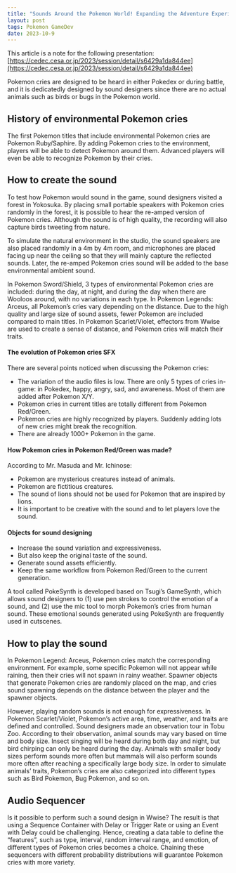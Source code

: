 ```yaml
---
title: "Sounds Around the Pokemon World! Expanding the Adventure Experience with Sound Design! Part 1: Environmental Pokemon Cries"
layout: post
tags: Pokemon GameDev
date: 2023-10-9
---
```


This article is a note for the following presentation:
[https://cedec.cesa.or.jp/2023/session/detail/s6429a1da844ee](https://cedec.cesa.or.jp/2023/session/detail/s6429a1da844ee)

Pokemon cries are designed to be heard in either Pokedex or during battle, and it is dedicatedly designed by sound designers since there are no actual animals such as birds or bugs in the Pokemon world.

## History of environmental Pokemon cries
The first Pokemon titles that include environmental Pokemon cries are Pokemon Ruby/Saphire. By adding Pokemon cries to the environment, players will be able to detect Pokemon around them. Advanced players will even be able to recognize Pokemon by their cries.

## How to create the sound
To test how Pokemon would sound in the game, sound designers visited a forest in Yokosuka. By placing small portable speakers with Pokemon cries randomly in the forest, it is possible to hear the re-amped version of Pokemon cries. Although the sound is of high quality, the recording will also capture birds tweeting from nature.

To simulate the natural environment in the studio, the sound speakers are also placed randomly in a 4m by 4m room, and microphones are placed facing up near the ceiling so that they will mainly capture the reflected sounds. Later, the re-amped Pokemon cries sound will be added to the base environmental ambient sound.

In Pokemon Sword/Shield, 3 types of environmental Pokemon cries are included: during the day, at night, and during the day when there are  Wooloos around, with no variations in each type. In Pokemon Legends: Arceus, all Pokemon’s cries vary depending on the distance. Due to the high quality and large size of sound assets, fewer Pokemon are included compared to main titles. In Pokemon Scarlet/Violet, effectors from Wwise are used to create a sense of distance, and Pokemon cries will match their traits.

#### The evolution of Pokemon cries SFX
There are several points noticed when discussing the Pokemon cries:
* The variation of the audio files is low. There are only 5 types of cries in-game: in Pokedex, happy, angry, sad, and awareness. Most of them are added after Pokemon X/Y.
* Pokemon cries in current titles are totally different from Pokemon Red/Green.
* Pokemon cries are highly recognized by players. Suddenly adding lots of new cries might break the recognition.
* There are already 1000+ Pokemon in the game.

#### How Pokemon cries in Pokemon Red/Green was made?
According to Mr. Masuda and Mr. Ichinose:
* Pokemon are mysterious creatures instead of animals.
* Pokemon are fictitious creatures.
* The sound of lions should not be used for Pokemon that are inspired by lions.
* It is important to be creative with the sound and to let players love the sound.

#### Objects for sound designing

* Increase the sound variation and expressiveness.
* But also keep the original taste of the sound.
* Generate sound assets efficiently.
* Keep the same workflow from Pokemon Red/Green to the current generation.

A tool called PokeSynth is developed based on Tsugi’s GameSynth, which allows sound designers to (1) use pen strokes to control the emotion of a sound, and (2) use the mic tool to morph Pokemon’s cries from human sound. These emotional sounds generated using PokeSynth are frequently used in cutscenes.

## How to play the sound
In Pokemon Legend: Arceus, Pokemon cries match the corresponding environment. For example, some specific Pokemon will not appear while raining, then their cries will not spawn in rainy weather. Spawner objects that generate Pokemon cries are randomly placed on the map, and cries sound spawning depends on the distance between the player and the spawner objects.

However, playing random sounds is not enough for expressiveness. In Pokemon Scarlet/Violet, Pokemon’s active area, time, weather, and traits are defined and controlled. Sound designers made an observation tour in Tobu Zoo. According to their observation, animal sounds may vary based on time and body size. Insect singing will be heard during both day and night, but bird chirping can only be heard during the day. Animals with smaller body sizes perform sounds more often but mammals will also perform sounds more often after reaching a specifically large body size. In order to simulate animals’ traits, Pokemon’s cries are also categorized into different types such as Bird Pokemon, Bug Pokemon, and so on.

## Audio Sequencer

Is it possible to perform such a sound design in Wwise? The result is that using a Sequence Container with Delay or Trigger Rate or using an Event with Delay could be challenging. Hence, creating a data table to define the “features”, such as type, interval, random interval range, and emotion, of different types of Pokemon cries becomes a choice. Chaining these sequencers with different probability distributions will guarantee  Pokemon cries with more variety.
